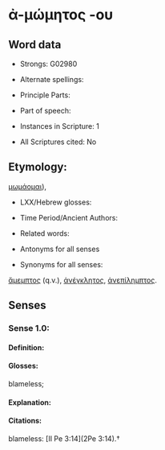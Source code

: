 # ἀ-μώμητος -ου

<!-- Status: S2=NeedsEdits -->
<!-- Lexica used for edits:   -->

## Word data

* Strongs: G02980

* Alternate spellings:



* Principle Parts: 


* Part of speech: 


* Instances in Scripture: 1

* All Scriptures cited: No

## Etymology: 

[μωμάομαι]()),

* LXX/Hebrew glosses: 


* Time Period/Ancient Authors: 


* Related words: 

* Antonyms for all senses

* Synonyms for all senses: 

 [ἄμεμπτος](../G02730/01.md) (q.v.), [ἀνέγκλητος](../G04100/01.md), [ἀνεπίλημπτος](../G04230/01.md).

## Senses 


### Sense  1.0: 

#### Definition: 

#### Glosses: 

blameless; 

#### Explanation: 


#### Citations: 

blameless: [II Pe 3:14](2Pe 3:14).†
